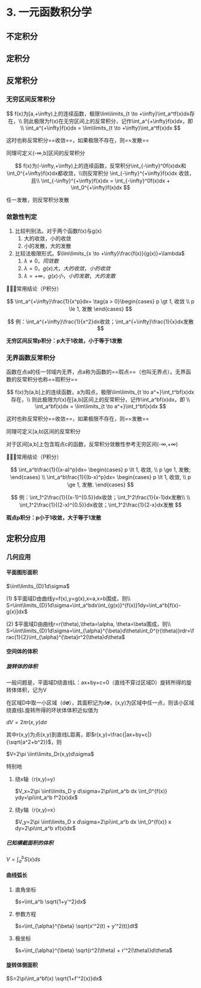 # 3. 一元函数积分学

## 不定积分

## 定积分

## 反常积分

### 无穷区间反常积分

$$
f(x)为[a,+\infty)上的连续函数，极限\lim\limits_{t \to +\infty}\int_a^tf(x)dx存在，\\
则此极限为f(x)在无穷区间上的反常积分，记作\int_a^{+\infty}f(x)dx，即 \\
\int_a^{+\infty}f(x)dx = \lim\limits_{t \to +\infty}\int_a^tf(x)dx
$$

这时也称反常积分==收敛==，如果极限不存在，则==发散==

同理可定义(-∞,b]区间的反常积分

$$
f(x)为(-\infty,+\infty)上的连续函数，反常积分\int_{-\infty}^0f(x)dx和\int_0^{+\infty}f(x)dx都收敛，\\则反常积分 \int_{-\infty}^{+\infty}f(x)dx 收敛，且\\
\int_{-\infty}^{+\infty}f(x)dx = \int_{-\infty}^0f(x)dx + \int_0^{+\infty}f(x)dx
$$

任一发散，则反常积分发散

### 敛散性判定

1. 比较判别法。对于两个函数f(x)与g(x)
   1. 大的收敛，小的收敛
   2. 小的发散，大的发散
2. 比较法极限形式。$\lim\limits_{x \to +\infty}\frac{f(x)}{g(x)}=\lambda$
   1. $\lambda \ne 0，同敛散$
   2. $\lambda = 0，g(x)大，大的收敛，小的收敛$
   3. $\lambda = +\infty，g(x)小，小的发散，大的发散$

:star2::star2::star2:常用结论（P积分）

$$
\int_a^{+\infty}\frac{1}{x^p}dx=
\tag{a > 0}\begin{cases}
    p \gt 1, 收敛 \\
    p \le 1, 发散
\end{cases}
$$

$$
例：\int_a^{+\infty}\frac{1}{x^2}dx收敛；\int_a^{+\infty}\frac{1}{x}dx发散
$$

**无穷区间反常p积分：p大于1收敛，小于等于1发散**

### 无界函数反常积分

函数在点a的任一邻域内无界，点a称为函数的==瑕点==（也叫无界点）。无界函数的反常积分也称==瑕积分==

$$
f(x)为(a,b]上的连续函数，a为瑕点，极限\lim\limits_{t \to a^+}\int_t^bf(x)dx存在，\\
则此极限为f(x)在[a,b]区间上的反常积分，记作\int_a^bf(x)dx，即 \\
\int_a^bf(x)dx = \lim\limits_{t \to a^+}\int_t^bf(x)dx
$$

这时也称反常积分==收敛==，如果极限不存在，则==发散==

同理可定义[a,b)区间的反常积分

对于区间[a,b]上包含瑕点c的函数，反常积分敛散性参考无穷区间(-∞,+∞)

:star2::star2::star2:常用结论（P积分）

$$
\int_a^b\frac{1}{(x-a)^p}dx=
\begin{cases}
    p \lt 1, 收敛, \\
    p \ge 1, 发散;
\end{cases} \\
\int_a^b\frac{1}{(b-x)^p}dx=
\begin{cases}
    p \lt 1, 收敛, \\
    p \ge 1, 发散.
\end{cases}
$$

$$
例：\int_1^2\frac{1}{(x-1)^{0.5}}dx收敛；\int_1^2\frac{1}{x-1}dx发散\\
\\
\int_1^2\frac{1}{(2-x)^{0.5}}dx收敛；\int_1^2\frac{1}{2-x}dx发散
$$

**瑕点p积分：p小于1收敛，大于等于1发散**

##  定积分应用

### 几何应用

#### 平面图形面积

$\iint\limits_{D}1d\sigma$

(1)
$平面域D由曲线y=f(x),y=g(x),x=a,x=b围成，则\\
S=\iint\limits_{D}1d\sigma=\int_a^bdx\int_{g(x)}^{f(x)}1dy=\int_a^b[f(x)-g(x)]dx$

(2)
$平面域D由曲线r=r(\theta),\theta=\alpha, \theta=\beta围成，则\\
S=\iint\limits_{D}1d\sigma=\int_{\alpha}^{\beta}d\theta\int_0^{r(\theta)}rdr=\frac{1}{2}\int_{\alpha}^{\beta}r^2(\theta)d\theta$

#### 空间体的体积

##### 旋转体的体积

一般问题是，平面域D绕直线L：ax+by+c=0（直线不穿过区域D）旋转所得的旋转体体积，记为V

在区域D中取一小区域（d𝛔），其面积记为d𝛔，(x,y)为区域中任一点，则该小区域绕直线L旋转所得的环状体体积近似值为

$dV=2\pi r(x,y)d\sigma$

其中r(x,y)为点(x,y)到直线L距离，即$r(x,y)=\frac{|ax+by+c|}{\sqrt{a^2+b^2}}$，则

$V=2\pi \iint\limits_Dr(x,y)d\sigma$

特别地

1. 绕x轴（r(x,y)=y）

   $V_x=2\pi \iint\limits_D y d\sigma=2\pi\int_a^b dx \int_0^{f(x)} ydy=\pi\int_a^b f^2(x)dx$

2. 绕y轴（r(x,y)=x）

   $V_y=2\pi \iint\limits_D x d\sigma=2\pi\int_a^b dx \int_0^{f(x)} x dy=2\pi\int_a^b xf(x)dx$

##### 已知横截面积的体积

$V=\int_a^bS(x)ds$

#### 曲线弧长

1. 直角坐标

   $s=\int_a^b \sqrt{1+y'^2}dx$

2. 参数方程

   $s=\int_{\alpha}^{\beta} \sqrt{x'^2(t) + y'^2(t)}dt$

3. 极坐标

   $s=\int_{\alpha}^{\beta} \sqrt{r^2(\theta) + r'^2(\theta)}d\theta$

#### 旋转体侧面积

$S=2\pi\int_a^bf(x) \sqrt{1+f'^2(x)}dx$
